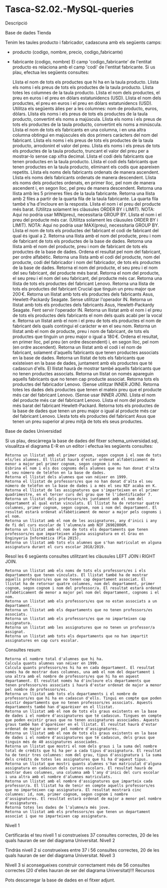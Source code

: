 # Tasca-S2.02.-MySQL-queries

Descripció

Base de dades Tienda

Tenim les taules producto i fabricador, cadascuna amb els següents camps:
- producto (codigo, nombre, precio, codigo_fabricante)
- fabricante (codigo, nombre)
El camp 'codigo_fabricante' de l'entitat producto es relaciona amb el camp 'codi' de l'entitat fabricante.
Si us plau, efectua les següents consultes:

    Llista el nom de tots els productes que hi ha en la taula producto.
    Llista els noms i els preus de tots els productes de la taula producto.
    Llista totes les columnes de la taula producto.
    Llista el nom dels productes, el preu en euros i el preu en dòlars estatunidencs (USD).
    Llista el nom dels productes, el preu en euros i el preu en dòlars estatunidencs (USD). Utilitza els següents àlies per a les columnes: nom de producto, euros, dòlars.
    Llista els noms i els preus de tots els productes de la taula producto, convertint els noms a majúscula.
    Llista els noms i els preus de tots els productes de la taula producto, convertint els noms a minúscula.
    Llista el nom de tots els fabricants en una columna, i en una altra columna obtingui en majúscules els dos primers caràcters del nom del fabricant.
    Llista els noms i els preus de tots els productes de la taula producto, arrodonint el valor del preu.
    Llista els noms i els preus de tots els productes de la taula producto, truncant el valor del preu per a mostrar-lo sense cap xifra decimal.
    Llista el codi dels fabricants que tenen productes en la taula producto.
    Llista el codi dels fabricants que tenen productes en la taula producto, eliminant els codis que apareixen repetits.
    Llista els noms dels fabricants ordenats de manera ascendent.
    Llista els noms dels fabricants ordenats de manera descendent.
    Llista els noms dels productes ordenats, en primer lloc, pel nom de manera ascendent i, en segon lloc, pel preu de manera descendent.
    Retorna una llista amb les 5 primeres files de la taula fabricante.
    Retorna una llista amb 2 files a partir de la quarta fila de la taula fabricante. La quarta fila també s'ha d'incloure en la resposta.
    Llista el nom i el preu del producte més barat. (Utilitza solament les clàusules ORDER BY i LIMIT). NOTA: Aquí no podria usar MIN(preu), necessitaria GROUP BY.
    Llista el nom i el preu del producte més car. (Utilitza solament les clàusules ORDER BY i LIMIT). NOTA: Aquí no podria usar MAX(preu), necessitaria GROUP BY.
    Llista el nom de tots els productes del fabricant el codi de fabricant del qual és igual a 2.
    Retorna una llista amb el nom del producte, preu i nom de fabricant de tots els productes de la base de dades.
    Retorna una llista amb el nom del producte, preu i nom de fabricant de tots els productes de la base de dades. Ordena el resultat pel nom del fabricant, per ordre alfabètic.
    Retorna una llista amb el codi del producte, nom del producte, codi del fabricador i nom del fabricador, de tots els productes de la base de dades.
    Retorna el nom del producte, el seu preu i el nom del seu fabricant, del producte més barat.
    Retorna el nom del producte, el seu preu i el nom del seu fabricant, del producte més car.
    Retorna una llista de tots els productes del fabricant Lenovo.
    Retorna una llista de tots els productes del fabricant Crucial que tinguin un preu major que 200 €.
    Retorna un llistat amb tots els productes dels fabricants Asus, Hewlett-Packardy Seagate. Sense utilitzar l'operador IN.
    Retorna un llistat amb tots els productes dels fabricants Asus, Hewlett-Packardy Seagate. Fent servir l'operador IN.
    Retorna un llistat amb el nom i el preu de tots els productes dels fabricants el nom dels quals acabi per la vocal e.
    Retorna un llistat amb el nom i el preu de tots els productes el nom de fabricant dels quals contingui el caràcter w en el seu nom.
    Retorna un llistat amb el nom de producte, preu i nom de fabricant, de tots els productes que tinguin un preu major o igual a 180 €. Ordena el resultat, en primer lloc, pel preu (en ordre descendent) i, en segon lloc, pel nom (en ordre ascendent).
    Retorna un llistat amb el codi i el nom de fabricant, solament d'aquells fabricants que tenen productes associats en la base de dades.
    Retorna un llistat de tots els fabricants que existeixen en la base de dades, juntament amb els productes que té cadascun d'ells. El llistat haurà de mostrar també aquells fabricants que no tenen productes associats.
    Retorna un llistat on només apareguin aquells fabricants que no tenen cap producte associat.
    Retorna tots els productes del fabricador Lenovo. (Sense utilitzar INNER JOIN).
    Retorna totes les dades dels productes que tenen el mateix preu que el producte més car del fabricant Lenovo. (Sense usar INNER JOIN).
    Llista el nom del producte més car del fabricant Lenovo.
    Llista el nom del producte més barat del fabricant Hewlett-Packard.
    Retorna tots els productes de la base de dades que tenen un preu major o igual al producte més car del fabricant Lenovo.
    Llesta tots els productes del fabricant Asus que tenen un preu superior al preu mitjà de tots els seus productes.

Base de dades Universidad

Si us plau, descàrrega la base de dades del fitxer schema_universidad.sql, visualitza el diagrama E-R en un editor i efectua les següents consultes:

    Retorna un llistat amb el primer cognom, segon cognom i el nom de tots els/les alumnes. El llistat haurà d'estar ordenat alfabèticament de menor a major pel primer cognom, segon cognom i nom.
    Esbrina el nom i els dos cognoms dels alumnes que no han donat d'alta el seu número de telèfon en la base de dades.
    Retorna el llistat dels alumnes que van néixer en 1999.
    Retorna el llistat de professors/es que no han donat d'alta el seu número de telèfon en la base de dades i a més el seu NIF acaba en K.
    Retorna el llistat de les assignatures que s'imparteixen en el primer quadrimestre, en el tercer curs del grau que té l'identificador 7.
    Retorna un llistat dels professors/es juntament amb el nom del departament al qual estan vinculats. El llistat ha de retornar quatre columnes, primer cognom, segon cognom, nom i nom del departament. El resultat estarà ordenat alfabèticament de menor a major pels cognoms i el nom.
    Retorna un llistat amb el nom de les assignatures, any d'inici i any de fi del curs escolar de l'alumne/a amb NIF 26902806M.
    Retorna un llistat amb el nom de tots els departaments que tenen professors/es que imparteixen alguna assignatura en el Grau en Enginyeria Informàtica (Pla 2015).
    Retorna un llistat amb tots els alumnes que s'han matriculat en alguna assignatura durant el curs escolar 2018/2019.

Resol les 6 següents consultes utilitzant les clàusules LEFT JOIN i RIGHT JOIN.

    Retorna un llistat amb els noms de tots els professors/es i els departaments que tenen vinculats. El llistat també ha de mostrar aquells professors/es que no tenen cap departament associat. El llistat ha de retornar quatre columnes, nom del departament, primer cognom, segon cognom i nom del professor/a. El resultat estarà ordenat alfabèticament de menor a major pel nom del departament, cognoms i el nom.
    Retorna un llistat amb els professors/es que no estan associats a un departament.
    Retorna un llistat amb els departaments que no tenen professors/es associats.
    Retorna un llistat amb els professors/es que no imparteixen cap assignatura.
    Retorna un llistat amb les assignatures que no tenen un professor/a assignat.
    Retorna un llistat amb tots els departaments que no han impartit assignatures en cap curs escolar.

Consultes resum:

    Retorna el nombre total d'alumnes que hi ha.
    Calcula quants alumnes van néixer en 1999.
    Calcula quants professors/es hi ha en cada departament. El resultat només ha de mostrar dues columnes, una amb el nom del departament i una altra amb el nombre de professors/es que hi ha en aquest departament. El resultat només ha d'incloure els departaments que tenen professors/es associats i haurà d'estar ordenat de major a menor pel nombre de professors/es.
    Retorna un llistat amb tots els departaments i el nombre de professors/es que hi ha en cadascun d'ells. Tingui en compte que poden existir departaments que no tenen professors/es associats. Aquests departaments també han d'aparèixer en el llistat.
    Retorna un llistat amb el nom de tots els graus existents en la base de dades i el nombre d'assignatures que té cadascun. Tingues en compte que poden existir graus que no tenen assignatures associades. Aquests graus també han d'aparèixer en el llistat. El resultat haurà d'estar ordenat de major a menor pel nombre d'assignatures.
    Retorna un llistat amb el nom de tots els graus existents en la base de dades i el nombre d'assignatures que té cadascun, dels graus que tinguin més de 40 assignatures associades.
    Retorna un llistat que mostri el nom dels graus i la suma del nombre total de crèdits que hi ha per a cada tipus d'assignatura. El resultat ha de tenir tres columnes: nom del grau, tipus d'assignatura i la suma dels crèdits de totes les assignatures que hi ha d'aquest tipus.
    Retorna un llistat que mostri quants alumnes s'han matriculat d'alguna assignatura en cadascun dels cursos escolars. El resultat haurà de mostrar dues columnes, una columna amb l'any d'inici del curs escolar i una altra amb el nombre d'alumnes matriculats.
    Retorna un llistat amb el nombre d'assignatures que imparteix cada professor/a. El llistat ha de tenir en compte aquells professors/es que no imparteixen cap assignatura. El resultat mostrarà cinc columnes: id, nom, primer cognom, segon cognom i nombre d'assignatures. El resultat estarà ordenat de major a menor pel nombre d'assignatures.
    Retorna totes les dades de l'alumne/a més jove.
    Retorna un llistat amb els professors/es que tenen un departament associat i que no imparteixen cap assignatura.

Nivell 1

Certificaràs el teu nivell 1 si construeixes 37 consultes correctes, 20 de les quals hauran de ser del diagrama Universitat.
Nivell 2

Tindràs nivell 2 si construeixes entre 37 i 56 consultes correctes, 20 de les quals hauran de ser del diagrama Universitat.
Nivell 3

Nivell 3 si aconsegueixes construir correctament més de 56 consultes correctes (20 d'elles hauran de ser del diagrama Universitat)!!!
Recursos

Pots descarregar la base de dades en el fitxer adjunt.